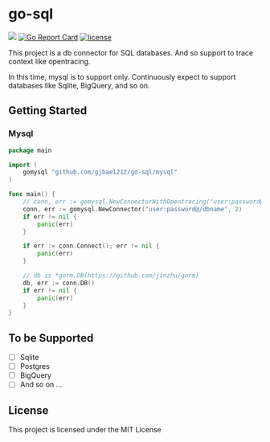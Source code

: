 # go-sql
<p align="left">
<a href="https://hits.seeyoufarm.com"/><img src="https://hits.seeyoufarm.com/api/count/incr/badge.svg?url=https%3A%2F%2Fgithub.com%2Fgjbae1212%2Fgo-sql"/></a>
<a href="https://goreportcard.com/badge/github.com/gjbae1212/go-sql"><img src="https://goreportcard.com/badge/github.com/gjbae1212/go-sql" alt="Go Report Card"/></a>
<a href="/LICENSE"><img src="https://img.shields.io/badge/license-MIT-GREEN.svg" alt="license" /></a> 
</p>
This project is a db connector for SQL databases. And so support to trace context like opentracing.  
 
In this time, mysql is to support only. Continuously expect to support databases like Sqlite, BigQuery, and so on.
 
## Getting Started
### Mysql
```go
package main

import (
	gomysql "github.com/gjbae1212/go-sql/mysql"
)

func main() {
    // conn, err := gomysql.NewConnectorWithOpentracing("user:password@/dbname", 2)
	conn, err := gomysql.NewConnector("user:password@/dbname", 2)
	if err != nil {
		panic(err)
	}

	if err := conn.Connect(); err != nil {
		panic(err)
	}

	// db is *gorm.DB(https://github.com/jinzhu/gorm)
	db, err := conn.DB()
	if err != nil {
		panic(err)
	}	
}
```

## To be Supported
- [ ] Sqlite
- [ ] Postgres
- [ ] BigQuery
- [ ] And so on ... 

## License
This project is licensed under the MIT License
